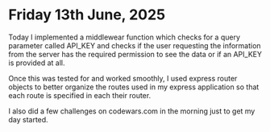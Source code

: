 # Friday 13th June, 2025

Today I implemented a middlewear function which checks for a query parameter called API_KEY and checks if the user requesting the information from the server has the required permission to see the data or if an API_KEY is provided at all.

Once this was tested for and worked smoothly, I used express router objects to better organize the routes used in my express application so that each route is specified in each their router.

I also did a few challenges on codewars.com in the morning just to get my day started.
